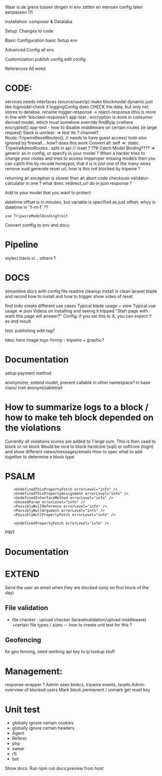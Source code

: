 Waar is de grens tussen dingen in env zetten en mensen config laten aanpassen !!!!

Installation:
composer & Datataba

Setup:
Changes to code

Basic Configuration
basic Setup env

Advanced Config
all env

Customization
publish config 
edit config


References
All wires





# CODE:
services needs interfaces (source/user/ip)
make blockmodel dynamic just like logmodel
check if loggingConfig does CHECK the data, but only not stores to databse.
rename trigger-response -> reject-response (this is more in line with 'blocked-response')
app-test : encryption is done in consumer derived model, which must somehow override findByIp (>where encrypted()
app-test - how to disable middleware on certain routes (ie large request)
Slack is unclear: => test \to ? channel?
Route::TripwireResetRoutes();   // needs to have guest access/ todo also ignored by firewall... how? does this work
Convert all :self =>: static
TripwireAdminRoutes : split in api // reset ?
??# Catch Model Binding???? => generic as in config, or specify in your model ?
When a hacker tries to change your routes and tries to access impproper missing models then you can catch this by
recode honeypot, that it is is just one of the many wires
remove xuid
generate reset url, how is this not blocked by tripwire ?

returning an exception is slower than an abort code
checksum validator-calculator in one ?
what does :redirect_url do in json response ?

Add to your model that you want to protect

datetime offset is in minutes, but variable is specified as just offset, whyy is datetime in 'Y-m-f' ?? 

```
use TripwireModelBindingTrait
```
Convert contfig to env and docu

# Pipeline
styleci
travis ci
.. others ?


# DOCS
streamline docs with config file
readme cleanup
install in clean laravel blade and record how to install and how to trigger
show video of reset

find todo
create different use cases
Typical blade usage = view
Typical vue usage => json
Videos on installing and seeing it tripped
"Start page with : waht this page will answer?"
Config: if you set this to X, you can expect Y as end result



test:
publishing with tag?

Idea: hero image logo
Yormy - tripwire + graphic?


# Documentation

setup payment method

anonymizer, extend model, prevent callable in other namespace? in base class/ trait anonymizabletrait

# How to summarize logs to a block / how to make teh block depended on the violations
Currently all violations scores are added to 1 large sum. This is then used to block or no block
Would be nice to block hardcore (sqli) or softcore (login) and show different views/messages/emails
How to spec what to add together to determine a block type

# PSALM
        <UndefinedThisPropertyFetch errorLevel="info" />
        <UndefinedThisPropertyAssignment errorLevel="info" />
        <UndefinedInterfaceMethod errorLevel="info" />
        <UnusedParam errorLevel="info" />
        <PossiblyNullReference errorLevel="info" />
        <PossiblyNullArgument errorLevel="info" />
        <PossiblyNullPropertyFetch errorLevel="info" />

        <UndefinedPropertyFetch errorLevel="info" />

PINT

# Documentation 
# EXTEND
Send the user an email when they are blocked (only on first block of the day)

## File validation
- file checker : upload checker (laravelvalidation/upload middleware) +certain file types / sizes
-- how to create unit test for this ?

## Geofencing
fix geo fencing, need working api key to ip lookup stuff

# Management:
response wrapper ?
Admin sees blokcs, tripwire events, tarpits
Admin overview of blocked users
Mark block permanent / unmark
get reset key

# Unit test
- globally ignore certain cookies
- globally ignore certain headers
- Agent
- Referer
- php
- swear
- rfi
- bot



Show docs:
Run npm run docs:preview from host
